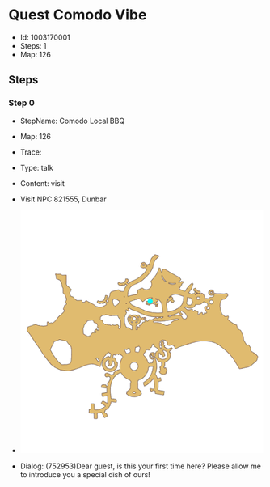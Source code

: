 # Quest Comodo Vibe

- Id: 1003170001
- Steps: 1
- Map: 126

## Steps

### Step 0
- StepName:  Comodo Local BBQ
- Map:  126
- Trace:  
- Type:  talk
- Content:  visit
- Visit NPC 821555, Dunbar

- ![images/1003170001_0.png](images/1003170001_0.png)
- Dialog: (752953)Dear guest, is this your first time here? Please allow me to introduce you a special dish of ours!



